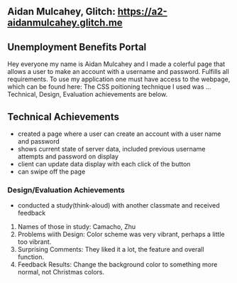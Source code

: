 ## Aidan Mulcahey, Glitch: https://a2-aidanmulcahey.glitch.me

## Unemployment Benefits Portal 
Hey everyone my name is Aidan Mulcahey and I made a colerful page that allows a user to make an account with a username and password. Fulfills all requirements. To use my application one must have access to the webpage, which can be found here: 
The CSS poitioning technique I used was ... Technical, Design, Evaluation achievements are below. 

## Technical Achievements
- created a page where a user can create an account with a user name and password 
- shows current state of server data, included previous username attempts and password on display 
- client can update data display with each click of the button 
- can swipe off the page 

### Design/Evaluation Achievements
- conducted a study(think-aloud) with another classmate and received feedback 
1. Names of those in study: Camacho, Zhu 
2. Problems wiith Design: Color scheme was very vibrant, perhaps a little too vibrant. 
3. Surprising Comments: They liked it a lot, the feature and overall function. 
4. Feedback Results: Change the background color to something more normal, not Christmas colors. 
